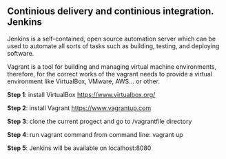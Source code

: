 Continious delivery and continious integration. Jenkins
-----------------------
Jenkins is a self-contained, open source automation server which can be used to automate all sorts of tasks such as building, testing, and deploying software.

Vagrant is a tool for building and managing virtual machine environments, therefore, for the correct works of the vagrant needs to provide a virtual environment like VirtualBox, VMware, AWS... or other.  

**Step 1**: install VirtualBox https://www.virtualbox.org/

**Step 2**: install Vagrant https://www.vagrantup.com

**Step 3**: clone the current progect and go to <project>/vagrantfile directory

**Step 4**: run vagrant command from command line: vagrant up

**Step 5**: Jenkins will be available on localhost:8080


